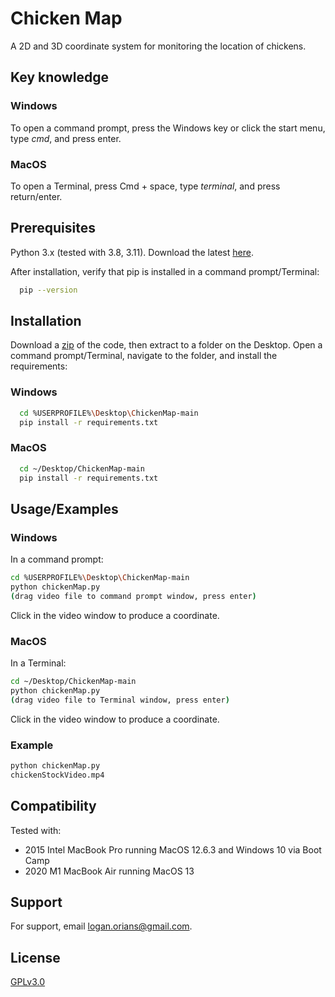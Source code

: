 
# Chicken Map

A 2D and 3D coordinate system for monitoring the location of chickens.


## Key knowledge

### Windows

To open a command prompt, press the Windows key or click the start menu, type *cmd*, and press enter.

### MacOS

To open a Terminal, press Cmd + space, type *terminal*, and press return/enter.
## Prerequisites

Python 3.x (tested with 3.8, 3.11). Download the latest [here](https://www.python.org/downloads/).

After installation, verify that pip is installed in a command prompt/Terminal:

```bash
  pip --version
```
## Installation

Download a [zip](https://github.com/lorians22/ChickenMap/archive/refs/heads/main.zip) of the code, then extract to a folder on the Desktop. Open a command prompt/Terminal, navigate to the folder, and install the requirements:

### Windows
```bash
  cd %USERPROFILE%\Desktop\ChickenMap-main
  pip install -r requirements.txt
```

### MacOS
```bash
  cd ~/Desktop/ChickenMap-main
  pip install -r requirements.txt
```
    
## Usage/Examples

### Windows

In a command prompt:

```bash
cd %USERPROFILE%\Desktop\ChickenMap-main
python chickenMap.py
(drag video file to command prompt window, press enter)
```
Click in the video window to produce a coordinate.

### MacOS

In a Terminal:

```bash
cd ~/Desktop/ChickenMap-main
python chickenMap.py
(drag video file to Terminal window, press enter)
```
Click in the video window to produce a coordinate.


### Example

```bash
python chickenMap.py
chickenStockVideo.mp4
```

## Compatibility

Tested with:
- 2015 Intel MacBook Pro running MacOS 12.6.3 and Windows 10 via Boot Camp
- 2020 M1 MacBook Air running MacOS 13
## Support

For support, email logan.orians@gmail.com.


## License

[GPLv3.0](https://choosealicense.com/licenses/gpl-3.0/)

